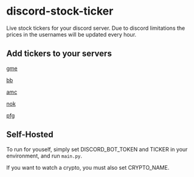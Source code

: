 # discord-stock-ticker

Live stock tickers for your discord server. Due to discord limitations the prices in the usernames will be updated every hour.

## Add tickers to your servers

[gme](https://discord.com/api/oauth2/authorize?client_id=805268557994262529&permissions=0&scope=bot)

[bb](https://discord.com/api/oauth2/authorize?client_id=805289769272999986&permissions=0&scope=bot)

[amc](https://discord.com/api/oauth2/authorize?client_id=805294017441038357&permissions=0&scope=bot)

[nok](https://discord.com/api/oauth2/authorize?client_id=805294107962245120&permissions=0&scope=bot)

[pfg](https://discord.com/api/oauth2/authorize?client_id=805466470930055189&permissions=0&scope=bot)

## Self-Hosted

To run for youself, simply set DISCORD_BOT_TOKEN and TICKER in your environment, and run `main.py`.

If you want to watch a crypto, you must also set CRYPTO_NAME.